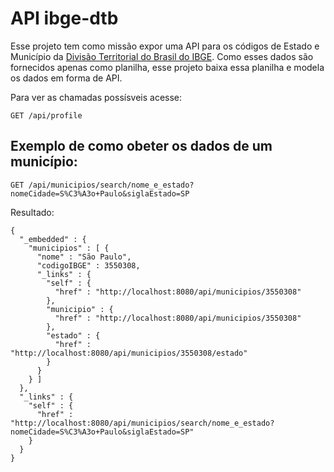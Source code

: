 # API ibge-dtb 

Esse projeto tem como missão expor uma API para os códigos de Estado e Município da [Divisão Territorial do Brasil do IBGE](https://www.ibge.gov.br/explica/codigos-dos-municipios.php).
Como esses dados são fornecidos apenas como planilha, esse projeto baixa essa planilha e modela os dados em forma de API.

Para ver as chamadas possísveis acesse:
```$xslt
GET /api/profile
```

## Exemplo de como obeter os dados de um município:
```$xslt
GET /api/municipios/search/nome_e_estado?nomeCidade=S%C3%A3o+Paulo&siglaEstado=SP
```
Resultado:
```$xslt
{
  "_embedded" : {
    "municipios" : [ {
      "nome" : "São Paulo",
      "codigoIBGE" : 3550308,
      "_links" : {
        "self" : {
          "href" : "http://localhost:8080/api/municipios/3550308"
        },
        "municipio" : {
          "href" : "http://localhost:8080/api/municipios/3550308"
        },
        "estado" : {
          "href" : "http://localhost:8080/api/municipios/3550308/estado"
        }
      }
    } ]
  },
  "_links" : {
    "self" : {
      "href" : "http://localhost:8080/api/municipios/search/nome_e_estado?nomeCidade=S%C3%A3o+Paulo&siglaEstado=SP"
    }
  }
}
```
